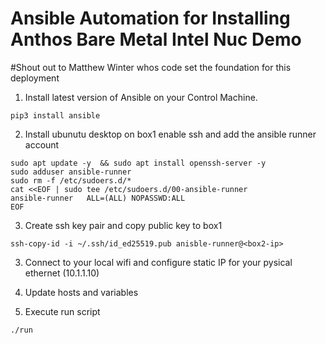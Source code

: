 # Ansible Automation for Installing Anthos Bare Metal Intel Nuc Demo 

#Shout out to Matthew Winter whos code set the foundation for this deployment


1. Install latest version of Ansible on your Control Machine. 
```
pip3 install ansible
```
2. Install ubunutu desktop on box1 enable ssh and add the ansible runner account
```
sudo apt update -y  && sudo apt install openssh-server -y
sudo adduser ansible-runner
sudo rm -f /etc/sudoers.d/*
cat <<EOF | sudo tee /etc/sudoers.d/00-ansible-runner
ansible-runner   ALL=(ALL) NOPASSWD:ALL
EOF
```

3. Create ssh key pair and copy public key to box1
```
ssh-copy-id -i ~/.ssh/id_ed25519.pub anisble-runner@<box2-ip>
```
3. Connect to your local wifi and configure static IP for your pysical ethernet  (10.1.1.10)

4. Update hosts and variables

5. Execute run script
```
./run
```
